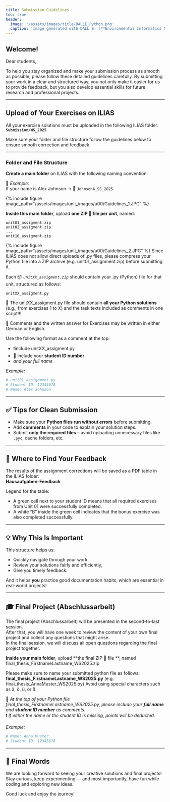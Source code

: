 ```yaml
---
title: Submission Guidelines
toc: true
header:
  image: '/assets/images/title/DALLE_Python.png'
  caption: 'Image generated with DALL E: [**Environmental Informatics Marburg**](https://www.uni-marburg.de/en/fb19/disciplines/physisch/environmentalinformatics)'
---
```


## Welcome!

Dear students,

To help you stay organized and make your submission process as smooth as possible, please follow these detailed guidelines carefully. By submitting your work in a clear and structured way, you not only make it easier for us to provide feedback, but you also develop essential skills for future research and professional projects.

---

## Upload of Your Exercises on ILIAS

All your exercise solutions must be uploaded in the following ILIAS folder:  
**`Submission/WS_2025`**

Make sure your folder and file structure follow the guidelines below to ensure smooth correction and feedback.

---

### Folder and File Structure 

**Create a main folder** on ILIAS with the following naming convention:

   🔸 *Example:*  
   If your name is Alex Johnson → 📁 `JohnsonA_SS_2025`
  
  {% include figure image_path="/assets/images/unit_images/u00/Guidelines_1.JPG" %}
  
  
**Inside this main folder**, upload **one ZIP 📁  file per unit**, named:
   ```
   unit01_assigment.zip
   unit02_assigment.zip
   ...
   unit10_assigment.zip
   ```
{% include figure image_path="/assets/images/unit_images/u00/Guidelines_2.JPG" %}
Since ILIAS does not allow direct uploads of .py files, please compress your Python file into a ZIP archive (e.g. unit01_assignment.zip) before submitting it.


Each 📦 *`unitXX_assigment.zip`* should contain your .py (Python) file for that unit, structured as follows:
   ```
   unitXX_assigment.py
   ```
 
 
📝 The unitXX_assigment.py file should contain **all your Python solutions** (e.g., from exercises 1 to X) and the task texts included as comments in one script!!!


💬 Comments and the written answer for Exercises may be written in either German or English.


Use the following format as a comment at the top:
   - ❗include unitXX_assigment.py
   - 🔖 include your **student ID number**
   -  *and your full name*  

*Example:*
```python
# unit01_assignment.py
# Student ID: 12345678
# Name: Alex Johnson

  ```

---

## ✅ Tips for Clean Submission

- Make sure your **Python files run without errors** before submitting.
- Add **comments** in your code to explain your solution steps.
- Submit **only the required files** – avoid uploading unnecessary files like `.pyc`, cache folders, etc.

---

## 📝 Where to Find Your Feedback

The results of the assignment corrections will be saved as a PDF table in the ILIAS folder:  
**Hausaufgaben-Feedback**

Legend for the table:

- A green cell next to your student ID means that all required exercises from Unit 01 were successfully completed.
- A white “B” inside the green cell indicates that the bonus exercise was also completed successfully.

---

## 💡 Why This Is Important

This structure helps us:
- Quickly navigate through your work,
- Review your solutions fairly and efficiently,
- Give you timely feedback.

And it helps **you** practice good documentation habits, which are essential in real-world projects!

---

## 🎓 Final Project (Abschlussarbeit)

The final project (Abschlussarbeit) will be presented in the second-to-last session.  
After that, you will have one week to review the content of your own final project and collect any questions that might arise.  
In the final session, we will discuss all open questions regarding the final project together.  

**Inside your main folder**, upload **the final ZIP 📁  file **, named final_thesis_FirstnameLastname_WS2025.zip


Please make sure to name your submitted python file as follows:
**final_thesis_FirstnameLastname_WS2025.py**
(e.g. final_thesis_AnnaMuster_WS2025.py)
Avoid using special characters such as ä, ö, ü, or ß.

🔖 *At the top of your Python file final_thesis_FirstnameLastname_WS2025.py, please include your **full name** and **student ID number** as comments.*  
❗ *If either the name or the student ID is missing, points will be deducted.*  

*Example:*
```python
# Name: Anna Muster
# Student ID: 12345678
```
---

## 🚀 Final Words

We are looking forward to seeing your creative solutions and final projects!  
Stay curious, keep experimenting — and most importantly, have fun while coding and exploring new ideas.  

Good luck and enjoy the journey!
